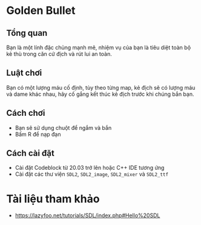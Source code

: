 # Golden Bullet
## Tổng quan
Bạn là một lính đặc chủng mạnh mẽ, nhiệm vụ của bạn là tiêu diệt toàn bộ kẻ thù trong căn cứ địch và rút lui an toàn.
## Luật chơi
Bạn có một lượng máu cố định, tùy theo từng map, kẻ địch sẽ có lượng máu và dame khác nhau, hãy cố gắng kết thúc kẻ địch trước khi chúng bắn bạn.
## Cách chơi
- Bạn sẽ sử dụng chuột để ngắm và bắn
- Bấm R để nạp đạn
## Cách cài đặt
- Cài đặt Codeblock từ 20.03 trở lên hoặc C++ IDE tương ứng
- Cài đặt các thư viện `SDL2`, `SDL2_image`, `SDL2_mixer` và `SDL2_ttf`
# Tài liệu tham khảo
- https://lazyfoo.net/tutorials/SDL/index.php#Hello%20SDL
